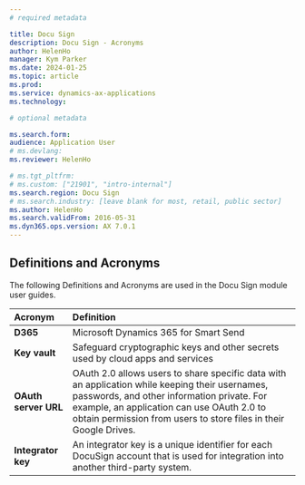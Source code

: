 ```yaml
---
# required metadata

title: Docu Sign
description: Docu Sign - Acronyms
author: HelenHo
manager: Kym Parker
ms.date: 2024-01-25
ms.topic: article
ms.prod: 
ms.service: dynamics-ax-applications
ms.technology: 

# optional metadata

ms.search.form:  
audience: Application User
# ms.devlang: 
ms.reviewer: HelenHo

# ms.tgt_pltfrm: 
# ms.custom: ["21901", "intro-internal"]
ms.search.region: Docu Sign
# ms.search.industry: [leave blank for most, retail, public sector]
ms.author: HelenHo
ms.search.validFrom: 2016-05-31
ms.dyn365.ops.version: AX 7.0.1
---
```


## Definitions and Acronyms

The following Definitions and Acronyms are used in the Docu Sign module user guides.

Acronym	    | Definition
:--         |:--
**D365**	  | Microsoft Dynamics 365 for Smart Send
**Key vault**	  | Safeguard cryptographic keys and other secrets used by cloud apps and services
**OAuth server URL**	  | OAuth 2.0 allows users to share specific data with an application while keeping their usernames, passwords, and other information private. For example, an application can use OAuth 2.0 to obtain permission from users to store files in their Google Drives.
**Integrator key**	  | An integrator key is a unique identifier for each DocuSign account that is used for integration into another third-party system.
